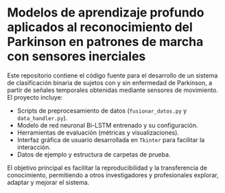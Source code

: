 # Modelos de aprendizaje profundo aplicados al reconocimiento del Parkinson en patrones de marcha con sensores inerciales

Este repositorio contiene el código fuente para el desarrollo de un sistema de clasificación binaria de sujetos con y sin enfermedad de Parkinson, a partir de señales temporales obtenidas mediante sensores de movimiento. El proyecto incluye:

- Scripts de preprocesamiento de datos (`fusionar_datos.py` y `data_handler.py`).
- Modelo de red neuronal Bi-LSTM entrenado y su configuración.
- Herramientas de evaluación (métricas y visualizaciones).
- Interfaz gráfica de usuario desarrollada en `Tkinter` para facilitar la interacción.
- Datos de ejemplo y estructura de carpetas de prueba.

El objetivo principal es facilitar la reproducibilidad y la transferencia de conocimiento, permitiendo a otros investigadores y profesionales explorar, adaptar y mejorar el sistema.
